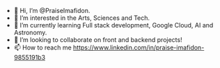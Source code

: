 - 👋 Hi, I’m @PraiseImafidon.
- 👀 I’m interested in the Arts, Sciences and Tech.
- 🌱 I’m currently learning Full stack development, Google Cloud, AI and Astronomy.
- 💞️ I’m looking to collaborate on front and backend projects!
- 📫 How to reach me 
https://www.linkedin.com/in/praise-imafidon-9855191b3
<!---
PraiseImafidon/PraiseImafidon is a ✨ special ✨ repository because its `README.md` (this file) appears on your GitHub profile.
You can click the Preview link to take a look at your changes.
--->
